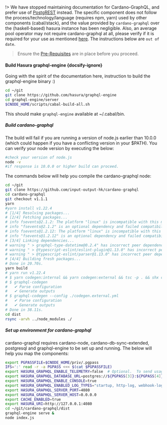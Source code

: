 !> We have stopped maintaining documentation for Cardano-GraphQL, and prefer use of [PostgREST](Build/pgrest.md) instead. The specific component does not follow the process/technology/language (requires npm, yarn) used by other components (cabal/stack), and the value provided by `cardano-graphql` over the (haskell-based) hasura instance has been negligible. Also, an average pool operator may not require cardano-graphql at all, please verify if it is required for your use as mentioned [here](build.md#components). The instructions below are `out of date`.

> Ensure the [Pre-Requisites](basics.md#pre-requisites) are in place before you proceed.

#### Build Hasura graphql-engine {docsify-ignore}

Going with the spirit of the documentation here, instruction to build the graphql-engine binary :)
``` bash
cd ~/git
git clone https://github.com/hasura/graphql-engine
cd graphql-engine/server
$CNODE_HOME/scripts/cabal-build-all.sh
```
This should make `graphql-engine` available at ~/.cabal/bin.

##### Build cardano-graphql

The build will fail if you are running a version of node.js earlier than 10.0.0 (which could happen if you have a conflicting version in your $PATH). You can verify your node version by executing the below:

```bash
#check your version of node.js
node -v
#if response is 10.0.0 or higher build can proceed. 
```

The commands below will help you compile the cardano-graphql node:
``` bash
cd ~/git
git clone https://github.com/input-output-hk/cardano-graphql
cd cardano-graphql
git checkout v1.1.1
yarn
#yarn install v1.22.4
# [1/4] Resolving packages...
# [2/4] Fetching packages...
# info fsevents@2.1.2: The platform "linux" is incompatible with this module.
# info "fsevents@2.1.2" is an optional dependency and failed compatibility check. Excluding it from installation.
# info fsevents@1.2.12: The platform "linux" is incompatible with this module.
# info "fsevents@1.2.12" is an optional dependency and failed compatibility check. Excluding it from installation.
# [3/4] Linking dependencies...
# warning " > graphql-type-datetime@0.2.4" has incorrect peer dependency "graphql@^0.13.2".
# warning " > @typescript-eslint/eslint-plugin@1.13.0" has incorrect peer dependency "eslint@^5.0.0".
# warning " > @typescript-eslint/parser@1.13.0" has incorrect peer dependency "eslint@^5.0.0".
# [4/4] Building fresh packages...
# Done in 20.70s.
yarn build
# yarn run v1.22.4
# $ yarn codegen:internal && yarn codegen:external && tsc -p . && shx cp src/schema.graphql dist/
# $ graphql-codegen
#   ✔ Parse configuration
#   ✔ Generate outputs
# $ graphql-codegen --config ./codegen.external.yml
#   ✔ Parse configuration
#   ✔ Generate outputs
# Done in 38.11s.
cd dist
rsync -arvh ../node_modules ./
```

##### Set up environment for cardano-graphql

cardano-graphql requires cardano-node, cardano-db-sync-extended, postgresql and graphql-engine to be set up and running.
The below will help you map the components:
``` bash
export PGPASSFILE=$CNODE_HOME/priv/.pgpass
IFS=':' read -r -a PGPASS <<< $(cat $PGPASSFILE)
export HASURA_GRAPHQL_ENABLE_TELEMETRY=false  # Optional.  To send usage data to Hasura, set to true.
export HASURA_GRAPHQL_DATABASE_URL=postgres://${PGPASS[3]}:${PGPASS[4]}@${PGPASS[0]}:${PGPASS[1]}/${PGPASS[2]}
export HASURA_GRAPHQL_ENABLE_CONSOLE=true
export HASURA_GRAPHQL_ENABLED_LOG_TYPES="startup, http-log, webhook-log, websocket-log, query-log"
export HASURA_GRAPHQL_SERVER_PORT=4080
export HASURA_GRAPHQL_SERVER_HOST=0.0.0.0
export CACHE_ENABLED=true
export HASURA_URI=http://127.0.0.1:4080
cd ~/git/cardano-graphql/dist
graphql-engine serve &
node index.js
```

